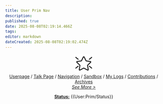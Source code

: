 ```yaml
---
title: User Prim Nav
description: 
published: true
date: 2025-08-08T02:19:14.466Z
tags: 
editor: markdown
dateCreated: 2025-08-08T02:19:02.474Z
---
```


<span style="color:#8e5a99;font-family:Georgia"><center><img src="staremphasis.png" alt="StarEmphasis.png"/><br/>
[Userpage](/en/user-prim) / [Talk Page](/en/user-talk-prim) / [Navigation](/en/user-prim-nav) / [Sandbox](/en/user-prim-sandbox) / [My Logs](/en/special-logs-prim) / [Contributions](/en/special-contributions-prim) / [Archives](/en/user-prim-archives) <br/>
*[See More >](/en/user-prim-directory)* 

**[Status:](/en/user-prim-status)** {{User:Prim/Status}}